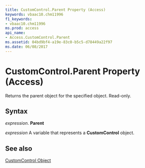```yaml
---
title: CustomControl.Parent Property (Access)
keywords: vbaac10.chm11996
f1_keywords:
- vbaac10.chm11996
ms.prod: access
api_name:
- Access.CustomControl.Parent
ms.assetid: 04bd9bf4-a19e-83c0-b5c5-d78449a22f97
ms.date: 06/08/2017
---
```



# CustomControl.Parent Property (Access)

Returns the parent object for the specified object. Read-only.


## Syntax

 _expression_. **Parent**

 _expression_ A variable that represents a **CustomControl** object.


## See also


[CustomControl Object](Access.CustomControl.md)

